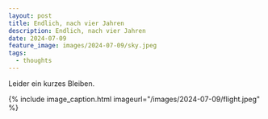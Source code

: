 ```yaml
---
layout: post
title: Endlich, nach vier Jahren
description: Endlich, nach vier Jahren
date: 2024-07-09
feature_image: images/2024-07-09/sky.jpeg
tags:
  - thoughts
---
```


<!--more-->
Leider ein kurzes Bleiben.


{% include image_caption.html imageurl="/images/2024-07-09/flight.jpeg" %}
